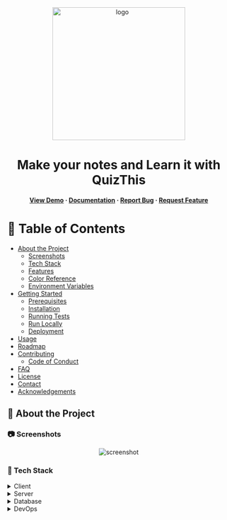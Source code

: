 <div align="center">
  <img src="https://user-images.githubusercontent.com/38793933/198019682-dcb72b17-760d-41a8-9540-179e53fcda1d.png" alt="logo" width="300" height="auto" />
  <h1>Make your notes and Learn it with QuizThis</h1>
  

<h4>
    <a href="https://github.com/Alisherka7/QuizThis_RestfulAPI_SpringBoot">View Demo</a>
  <span> · </span>
    <a href="https://github.com/Alisherka7/QuizThis_RestfulAPI_SpringBoot/blob/main/README.md">Documentation</a>
  <span> · </span>
    <a href="https://github.com/Alisherka7/QuizThis_RestfulAPI_SpringBoot/issues">Report Bug</a>
  <span> · </span>
    <a href="https://github.com/Alisherka7/QuizThis_RestfulAPI_SpringBoot/issues">Request Feature</a>
  </h4>
</div>

<!-- Table of Contents -->
# :notebook_with_decorative_cover: Table of Contents

- [About the Project](#star2-about-the-project)
  * [Screenshots](#camera-screenshots)
  * [Tech Stack](#space_invader-tech-stack)
  * [Features](#dart-features)
  * [Color Reference](#art-color-reference)
  * [Environment Variables](#key-environment-variables)
- [Getting Started](#toolbox-getting-started)
  * [Prerequisites](#bangbang-prerequisites)
  * [Installation](#gear-installation)
  * [Running Tests](#test_tube-running-tests)
  * [Run Locally](#running-run-locally)
  * [Deployment](#triangular_flag_on_post-deployment)
- [Usage](#eyes-usage)
- [Roadmap](#compass-roadmap)
- [Contributing](#wave-contributing)
  * [Code of Conduct](#scroll-code-of-conduct)
- [FAQ](#grey_question-faq)
- [License](#warning-license)
- [Contact](#handshake-contact)
- [Acknowledgements](#gem-acknowledgements)


<!-- About the Project -->
## :star2: About the Project


<!-- Screenshots -->
### :camera: Screenshots

<div align="center"> 
  <img src="https://placehold.co/600x400?text=Your+Screenshot+here" alt="screenshot" />
</div>


<!-- TechStack -->
### :space_invader: Tech Stack

<details>
  <summary>Client</summary>
  <ul>
    <li><a href="https://www.java.com/ko/">Java</a></li>
    <li><a href="https://developer.android.com/studio">Android Studio</a></li>
    <li><a href="https://spring.io/">Spring Web Library</a></li>
    <li><a href="https://mustache.github.io/">Mustache</a></li>
  </ul>
</details>

<details>
  <summary>Server</summary>
  <ul>
    <li><a href="https://aws.amazon.com/">Amazon Web Servicce</a></li>
    <li><a href="https://spring.io/">Spring Boot</a></li>
    <li><a href="https://spring.io/">Spring JPA Library</a></li>
    <li><a href="https://spring.io/">Spring MySQL JDBC Library</a></li>
  </ul>
</details>

<details>
<summary>Database</summary>
  <ul>
    <li><a href="https://www.mysql.com/">MySQL</a></li>
  </ul>
</details>

<details>
<summary>DevOps</summary>
  <ul>
    <li><a href="https://www.docker.com/">Docker</a></li>
    <li><a href="https://circleci.com/">CircleCLI</a></li>
  </ul>
</details>
